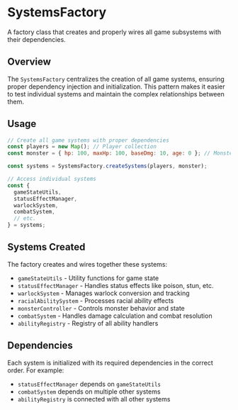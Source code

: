 # SystemsFactory

A factory class that creates and properly wires all game subsystems with their dependencies.

## Overview

The `SystemsFactory` centralizes the creation of all game systems, ensuring proper dependency injection and initialization. This pattern makes it easier to test individual systems and maintain the complex relationships between them.

## Usage

```javascript
// Create all game systems with proper dependencies
const players = new Map(); // Player collection
const monster = { hp: 100, maxHp: 100, baseDmg: 10, age: 0 }; // Monster state

const systems = SystemsFactory.createSystems(players, monster);

// Access individual systems
const { 
  gameStateUtils, 
  statusEffectManager,
  warlockSystem,
  combatSystem,
  // etc.
} = systems;
```

## Systems Created

The factory creates and wires together these systems:

- `gameStateUtils` - Utility functions for game state
- `statusEffectManager` - Handles status effects like poison, stun, etc.
- `warlockSystem` - Manages warlock conversion and tracking
- `racialAbilitySystem` - Processes racial ability effects
- `monsterController` - Controls monster behavior and state
- `combatSystem` - Handles damage calculation and combat resolution
- `abilityRegistry` - Registry of all ability handlers

## Dependencies

Each system is initialized with its required dependencies in the correct order. For example:
- `statusEffectManager` depends on `gameStateUtils`
- `combatSystem` depends on multiple other systems
- `abilityRegistry` is connected with all other systems